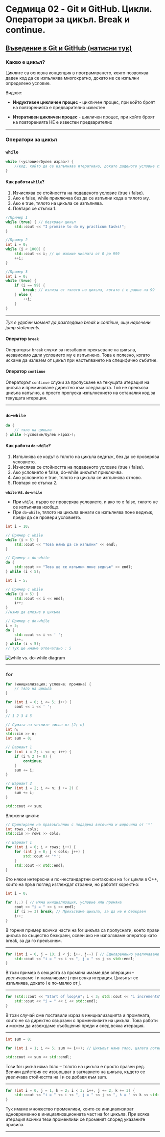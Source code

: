 # Седмица 02 - Git и GitHub. Цикли. Оператори за цикъл. Break и continue.

## [Въведение в Git и GitHub (натисни тук)](http://github.com/StefanShivarov/introduction-to-programming-fmi-2025-26/blob/main/Week%2002/git_github.md)

### Какво е цикъл?

Циклите са основна концепция в програмирането, която позволява даден код да се изпълнява многократно, докато не се изпълни определено условие.

Видове:

- **Индуктивен цикличен процес** - цикличен процес, при който броят на повторенията е предварително известен

- **Итеративен цикличен процес** - цикличен процес, при който броят на повторенията НЕ е известен предварително

---

### Оператори за цикъл

### `while`

```cpp
while (<условие/булев израз>) {
	//код, който да се изпълнява итеративно, докато даденото условие стане false
}
```

#### Как работи `while`?

1. Изчислява се стойността на подаденото условие (true / false).
2. Ако е false, while приключва без да се изпълни кода в тялото му.
3. Ако е true, тялото на цикъла се изпълнява.
4. Повтаря се стъпка 1.

```cpp
//Пример 1
while (true) { // безкраен цикъл
    std::cout << "I promise to do my practicum tasks!";
}

//Пример 2
int i = 0;
while (i < 1000) {
    std::cout << i; // ще изпише числата от 0 до 999
    ++i;
}

//Пример 3
int i = 0;
while (true) {
    if (i == 99) {
        break; // излиза от тялото на цикъла, когато i е равно на 99
    } else {
        ++i;
    }
}
```

---

_Тук е удобен момент да разгледаме break и continue, още наречени jump statements._

#### Оператор `break`

Операторът `break` служи за незабавно прекъсване на цикъла, независимо дали условието му е изпълнено. Това е полезно, когато искаме да излезем от цикъл при настъпването на специфично събитие.

#### Оператор `continue`

Операторът `continue` служи за пропускане на текущата итерация на цикъла и преминаване директно към следващата. Той не прекъсва цикъла напълно, а просто пропуска изпълнението на останалия код за текущата итерация.

---

### `do`-`while`

```cpp
do {
    // тяло на цикъла
} while (<условие/булев израз>);
```

#### Как работи `do`-`while`?

1. Изпълнява се кодът в тялото на цикъла веднъж, без да се проверява условието.
2. Изчислява се стойността на подаденото условие (true / false).
3. Ако условието е false, do-while цикълът приключва.
4. Ако условието е true, тялото на цикъла се изпълнява отново.
5. Повтаря се стъпка 2.

**`while` vs. `do`-`while`**

- При `while`, първо се проверява условието, и ако то е false, тялото не се изпълнява изобщо.
- При `do`-`while`, тялото на цикъла винаги се изпълнява поне веднъж, преди да се провери условието.

```cpp
int i = 10;

// Пример с while
while (i < 5) {
    std::cout << "Това няма да се изпълни" << endl;
}

// Пример с do-while
do {
    std::cout << "Това ще се изпълни поне веднъж" << endl;
} while (i < 5);
```

```cpp
int i = 5;

// Пример с while
while (i < 5) {
    std::cout << i << endl;
    i++;
}
//няма да влезне в цикъла

// Пример с do-while
i = 5;
do {
    std::cout << i << ' ';
    i++;
} while (i < 5);
// тук ще имаме отпечатано : 5
```

![while vs. do-while diagram](https://www.softwareideas.net/i/DirectImage/1870/Flowchart-for-While-and-Do-While-Loop)

---

### `for`

```cpp
for (инициализация; условие; промяна) {
    // тяло на цикъла
}
```

```cpp
for (int i = 0; i <= 5; i++) {
    cout << i << ' ';
}
// 1 2 3 4 5
```

```cpp
// Сумата на четните числа от [2; n]
int n;
std::cin >> n;
int sum = 0;

// Вариант 1
for (int i = 2; i <= n; i++) {
    if (i % 2 != 0) {
        continue;
    }
    sum += i;
}

// Вариант 2
for (int i = 2; i <= n; i += 2) {
    sum += i;
}

std::cout << sum;
```

Вложени цикли:

```cpp
// Принтиране на правоъгълник с подадена височина и широчина от '*'
int rows, cols;
std::cin >> rows >> cols;

// Вариант 1
for (int i = 0; i < rows; i++) {
    for (int j = 0; j < cols; j++) {
        std::cout << '*';
    }
    std::cout << std::endl;
}
```

Ето някои интересни и по-нестандартни синтаксиси на `for` цикли в C++, които на пръв поглед изглеждат странни, но работят коректно:

```cpp
int i = 0;

for (;;) { // Няма инициализация, условие или промяна
    cout << "i = " << i << endl;
    if (i >= 3) break; // Прекъсваме цикъла, за да не е безкраен
    i++;
}
```

В горния пример всички части на for цикъла са пропуснати, което прави цикъла по същество безкраен, освен ако не използваме оператор като break, за да го прекъснем.

---

```cpp
for (int i = 0, j = 10; i < j; i++, j--) { // Едновременно увеличаваме i и намаляваме j
    std::cout << "i = " << i << ", j = " << j << std::endl;
}
```

В този пример в секцията за промяна имаме две операции – увеличаваме i и намаляваме j при всяка итерация. Цикълът се изпълнява, докато i е по-малко от j.

---

```cpp
for (std::cout << "Start of loop\n"; i < 3; std::cout << "i increments\n", i++) {
    std::cout << "i = " << i << std::endl;
}
```

В този случай сме поставили израз в инициализацията и промяната, които не са директно свързани с променливите на цикъла. Това работи и можем да извеждаме съобщения преди и след всяка итерация.

---

```cpp
int sum = 0;

for (int i = 1; i <= 5; sum += i++); // Цикълът няма тяло, цялата логика е в заглавието

std::cout << sum << std::endl;
```

Този for цикъл няма тяло – тялото на цикъла е просто празен ред. Всички действия се извършват в заглавието на цикъла, където се увеличава стойността на i и се добавя към sum.

---

```cpp
for (int i = 0, j = 1, k = 2; i < 3; i++, j += 2, k += 3) {
    std::cout << "i = " << i << ", j = " << j << ", k = " << k << std::endl;
}
```

Тук имаме множество променливи, които се инициализират едновременно в инициализационната част на for цикъла. При всяка итерация всички тези променливи се променят според указаните правила.

---
